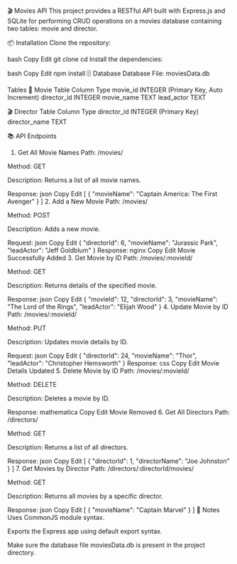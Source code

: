 🎬 Movies API
This project provides a RESTful API built with Express.js and SQLite for performing CRUD operations on a movies database containing two tables: movie and director.

📦 Installation
Clone the repository:

bash
Copy
Edit
git clone <your-repo-url>
cd <your-repo-directory>
Install the dependencies:

bash
Copy
Edit
npm install
🗄️ Database
Database File: moviesData.db

Tables
🎥 Movie Table
Column	Type
movie_id	INTEGER (Primary Key, Auto Increment)
director_id	INTEGER
movie_name	TEXT
lead_actor	TEXT

🎬 Director Table
Column	Type
director_id	INTEGER (Primary Key)
director_name	TEXT

📚 API Endpoints
1. Get All Movie Names
Path: /movies/

Method: GET

Description: Returns a list of all movie names.

Response:
json
Copy
Edit
[
  {
    "movieName": "Captain America: The First Avenger"
  }
]
2. Add a New Movie
Path: /movies/

Method: POST

Description: Adds a new movie.

Request:
json
Copy
Edit
{
  "directorId": 6,
  "movieName": "Jurassic Park",
  "leadActor": "Jeff Goldblum"
}
Response:
nginx
Copy
Edit
Movie Successfully Added
3. Get Movie by ID
Path: /movies/:movieId/

Method: GET

Description: Returns details of the specified movie.

Response:
json
Copy
Edit
{
  "movieId": 12,
  "directorId": 3,
  "movieName": "The Lord of the Rings",
  "leadActor": "Elijah Wood"
}
4. Update Movie by ID
Path: /movies/:movieId/

Method: PUT

Description: Updates movie details by ID.

Request:
json
Copy
Edit
{
  "directorId": 24,
  "movieName": "Thor",
  "leadActor": "Christopher Hemsworth"
}
Response:
css
Copy
Edit
Movie Details Updated
5. Delete Movie by ID
Path: /movies/:movieId/

Method: DELETE

Description: Deletes a movie by ID.

Response:
mathematica
Copy
Edit
Movie Removed
6. Get All Directors
Path: /directors/

Method: GET

Description: Returns a list of all directors.

Response:
json
Copy
Edit
[
  {
    "directorId": 1,
    "directorName": "Joe Johnston"
  }
]
7. Get Movies by Director
Path: /directors/:directorId/movies/

Method: GET

Description: Returns all movies by a specific director.

Response:
json
Copy
Edit
[
  {
    "movieName": "Captain Marvel"
  }
]
🧾 Notes
Uses CommonJS module syntax.

Exports the Express app using default export syntax.

Make sure the database file moviesData.db is present in the project directory.

